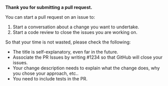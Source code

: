 **Thank you for submitting a pull request.**

You can start a pull request on an issue to:

1. Start a conversation about a change you want to undertake.
2. Start a code review to close the issues you are working on.

So that your time is not wasted, please check the following:

* The title is self-explanatory, even far in the future.
* Associate the PR Issues by writing #1234 so that GitHub will close your issues.
* Your change description needs to explain what the change does, why you chose your approach, etc..
* You need to include tests in the PR.
